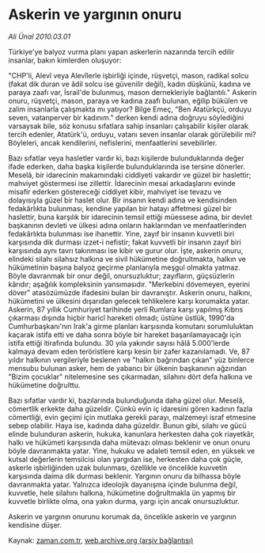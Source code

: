 # Askerin ve yargının onuru

*Ali Ünal 2010.03.01*

<tr><td class="metin" colspan="2" style="padding-top: 20px; padding-left: 5px; ">Türkiye'ye balyoz vurma planı yapan askerlerin nazarında tercih edilir insanlar, bakın kimlerden oluşuyor:</td></tr><tr><td class="metin" colspan="2" style="padding-top: 20px; padding-left: 5px; "><p>"CHP'li, Alevî veya Alevîlerle işbirliği içinde, rüşvetçi, mason, radikal solcu (fakat dik duran ve âdil solcu ise güvenilir değil), kadın düşkünü, kadına ve paraya zaafı var, İsrail'de bulunmuş, mason dernekleriyle bağlantılı." Askerin onuru, rüşvetçi, mason, paraya ve kadına zaafı bulunan, eğilip bükülen ve zalim insanlarla çalışmakta mı yatıyor? Bilge Emeç, "Ben Atatürkçü, orduyu seven, vatanperver bir kadınım." derken kendi adına doğruyu söylediğini varsaysak bile, söz konusu sıfatlara sahip insanları çalışabilir kişiler olarak tercih edenler, Atatürk'ü, orduyu, vatanı seven insanlar olarak görülebilir mi? Böyleleri, ancak kendilerini, nefislerini, menfaatlerini sevebilirler.
<p>Bazı sıfatlar veya hasletler vardır ki, bazı kişilerde bulunduklarında değer ifade ederken, daha başka kişilerde bulunduklarında ise tersine dönerler. Meselâ, bir idarecinin makamındaki ciddiyeti vakardır ve güzel bir haslettir; mahviyet göstermesi ise zillettir. İdarecinin mesai arkadaşlarını evinde misafir ederken göstereceği ciddiyet kibir, mahviyet ise tevazu ve dolayısıyla güzel bir haslet olur. Bir insanın kendi adına ve kendisinden fedakârlıkta bulunması, kendine yapılan bir hatayı affetmesi güzel bir haslettir, buna karşılık bir idarecinin temsil ettiği müessese adına, bir devlet başkanının devleti ve ülkesi adına onların haklarından ve menfaatlerinden fedakârlıkta bulunması ise ihanettir. Yine, zayıf bir insanın kuvvetli biri karşısında dik durması izzet-i nefistir; fakat kuvvetli bir insanın zayıf biri karşısında aynı tavrı takınması ise kibir ve gurur olur. İşte, askerin onuru, elindeki silahı silahsız halkına ve sivil hükümetine doğrultmakta, halkın ve hükümetinin başına balyoz geçirme planlarıyla meşgul olmakta yatmaz. Böyle davranmak bir onur değil, onursuzluktur; zayıfların, güçsüzlerin kârıdır; aşağılık kompleksinin yansımasıdır. "Merkebini dövemeyen, eyerini döver" atasözümüzde ifadesini bulan bir davranıştır. Askerin onuru, halkını, hükümetini ve ülkesini dışarıdan gelecek tehlikelere karşı korumakta yatar. Askerin, 87 yıllık Cumhuriyet tarihinde yerli Rumlara karşı yapılmış Kıbrıs çıkarması dışında hiçbir haricî hareketi olmadı; üstüne üstlük, 1990'da Cumhurbaşkanı'nın Irak'a girme planları karşısında komutanı sorumluluktan kaçarak istifa etti ve daha sonra böyle bir hareket başarılamayacağı için istifa ettiği itirafında bulundu. 30 yıla yakındır sayısı hâlâ 5.000'lerde kalmaya devam eden teröristlere karşı kesin bir zafer kazanılamadı. Ve, 87 yıldır halkının vergileriyle beslenen ve "halkın bağrından çıkan" yüz binlerce mensubu bulunan asker, hem de yabancı bir ülkenin başkanının ağzından "Bizim çocuklar" nitelemesine ses çıkarmadan, silahını dört defa halkına ve hükümetine doğrulttu.
<p>Bazı sıfatlar vardır ki, bazılarında bulunduğunda daha güzel olur. Meselâ, cömertlik erkekte daha güzeldir. Çünkü evin iç idaresini gören kadının fazla cömertliği, evin geçimi için mutlaka gerekli parayı, malzemeyi israf etmesine sebep olabilir. Haya ise, kadında daha güzeldir. Bunun gibi, silahı ve gücü elinde bulunduran askerin, hukuka, kanunlara herkesten daha çok riayetkâr, halkı ve hükümeti karşısında daha mütevazı olması beklenir ve onun onuru böyle davranmakta yatar. Yine, hukuku ve adaleti temsil eden, en yüksek ve kutsal değerlerin temsilcisi olan yargıdan ise, herkesten daha çok güçle, askerle işbirliğinden uzak bulunması, özellikle ve öncelikle kuvvetin karşısında daima dik durması beklenir. Yargının onuru da bilhassa böyle davranmakta yatar. Yalnızca ideolojik dayanışma içinde bulunma değil, kuvvetle, hele silahını halkına, hükümetine doğrultmakla ün yapmış bir kuvvetle birlikte olma, ona yakın durma, yargı için ancak onursuzluktur.
<p>Askerin ve yargının onurunu korumak da, öncelikle askerin ve yargının kendisine düşer. <br/></p></p></p></p></td></tr>

Kaynak: [zaman.com.tr](http://zaman.com.tr/yazar.do?yazino=956664), [web.archive.org (arşiv bağlantısı)](http://web.archive.org/web/20100313152247/http://www.zaman.com.tr:80/yazar.do?yazino=956664)
